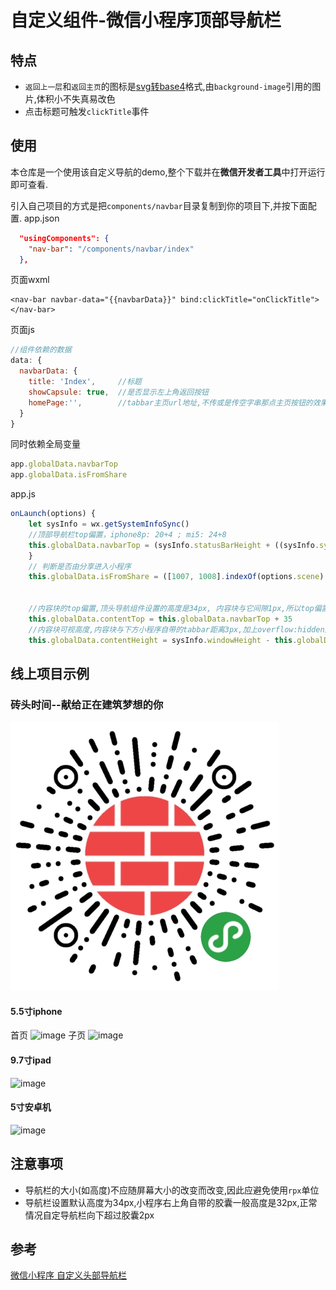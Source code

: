 # 自定义组件-微信小程序顶部导航栏

## 特点
* `返回上一层`和`返回主页`的图标是[svg转base4](https://www.sojson.com/image2base64.html)格式,由`background-image`引用的图片,体积小不失真易改色
* 点击标题可触发`clickTitle`事件

## 使用
本仓库是一个使用该自定义导航的demo,整个下载并在**微信开发者工具**中打开运行即可查看.

引入自己项目的方式是把`components/navbar`目录复制到你的项目下,并按下面配置.
app.json
```json
  "usingComponents": {
    "nav-bar": "/components/navbar/index"
  },
```

页面wxml
```wxml
<nav-bar navbar-data="{{navbarData}}" bind:clickTitle="onClickTitle"></nav-bar>
```

页面js
```js
//组件依赖的数据
data: {
  navbarData: {
    title: 'Index',     //标题
    showCapsule: true,  //是否显示左上角返回按钮
    homePage:'',        //tabbar主页url地址,不传或是传空字串那点主页按钮的效果就是返回上一层
  }
}
```

同时依赖全局变量
```js
app.globalData.navbarTop
app.globalData.isFromShare
```

app.js
```js
onLaunch(options) {
    let sysInfo = wx.getSystemInfoSync()
    //顶部导航栏top偏置，iphone8p: 20+4 ; mi5: 24+8
    this.globalData.navbarTop = (sysInfo.statusBarHeight + ((sysInfo.system.toLowerCase().indexOf('ios') > -1) ? 4 : 8))
    }
    // 判断是否由分享进入小程序
    this.globalData.isFromShare = ([1007, 1008].indexOf(options.scene) > -1) ? true : false
    
    
    //内容块的top偏置,顶头导航组件设置的高度是34px, 内容块与它间隙1px,所以top偏置35px
    this.globalData.contentTop = this.globalData.navbarTop + 35
    //内容块可视高度,内容块与下方小程序自带的tabbar距离3px,加上overflow:hidden后保证整个页面不会垂直滚动,这个值可以看需求微调
    this.globalData.contentHeight = sysInfo.windowHeight - this.globalData.contentTop - 3
```

## 线上项目示例
### **砖头时间**--献给正在建筑梦想的你
![image](./navbar-screenshot/briclock_release_black_1m.jpg)

#### 5.5寸iphone
首页
![image](./navbar-screenshot/iphone_5.5inch_index.png@h200)
子页
![image](./navbar-screenshot/iphone_5.5inch.png@h200)
#### 9.7寸ipad
![image](./navbar-screenshot/ipad_9.7inch.png@h200)
#### 5寸安卓机
![image](./navbar-screenshot/android_5.0inch.png@h200)

## 注意事项
* 导航栏的大小(如高度)不应随屏幕大小的改变而改变,因此应避免使用`rpx`单位
* 导航栏设置默认高度为34px,小程序右上角自带的胶囊一般高度是32px,正常情况自定导航栏向下超过胶囊2px

## 参考
[微信小程序 自定义头部导航栏 ](https://www.jianshu.com/p/7393c800ba09)